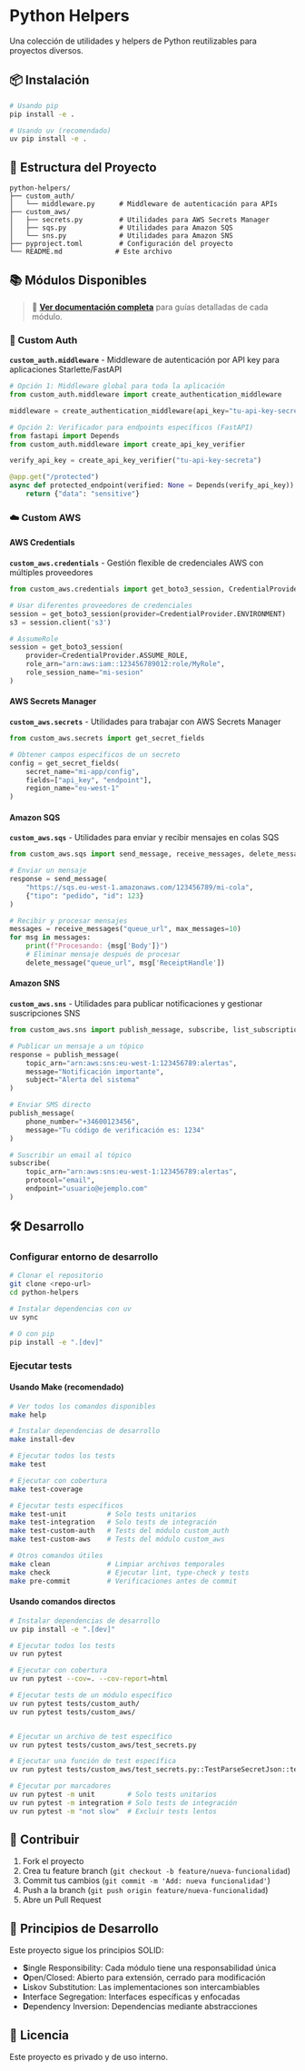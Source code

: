 # Python Helpers

Una colección de utilidades y helpers de Python reutilizables para proyectos diversos.

## 📦 Instalación

```bash
# Usando pip
pip install -e .

# Usando uv (recomendado)
uv pip install -e .
```

## 🚀 Estructura del Proyecto

```
python-helpers/
├── custom_auth/
│   └── middleware.py      # Middleware de autenticación para APIs
├── custom_aws/
│   ├── secrets.py         # Utilidades para AWS Secrets Manager
│   ├── sqs.py             # Utilidades para Amazon SQS
│   └── sns.py             # Utilidades para Amazon SNS
├── pyproject.toml         # Configuración del proyecto
└── README.md             # Este archivo
```

## 📚 Módulos Disponibles

> 📖 **[Ver documentación completa](docs/index.md)** para guías detalladas de cada módulo.

### 🔐 Custom Auth
**`custom_auth.middleware`** - Middleware de autenticación por API key para aplicaciones Starlette/FastAPI

```python
# Opción 1: Middleware global para toda la aplicación
from custom_auth.middleware import create_authentication_middleware

middleware = create_authentication_middleware(api_key="tu-api-key-secreta")

# Opción 2: Verificador para endpoints específicos (FastAPI)
from fastapi import Depends
from custom_auth.middleware import create_api_key_verifier

verify_api_key = create_api_key_verifier("tu-api-key-secreta")

@app.get("/protected")
async def protected_endpoint(verified: None = Depends(verify_api_key)):
    return {"data": "sensitive"}
```

### ☁️ Custom AWS
#### AWS Credentials
**`custom_aws.credentials`** - Gestión flexible de credenciales AWS con múltiples proveedores

```python
from custom_aws.credentials import get_boto3_session, CredentialProvider

# Usar diferentes proveedores de credenciales
session = get_boto3_session(provider=CredentialProvider.ENVIRONMENT)
s3 = session.client('s3')

# AssumeRole
session = get_boto3_session(
    provider=CredentialProvider.ASSUME_ROLE,
    role_arn="arn:aws:iam::123456789012:role/MyRole",
    role_session_name="mi-sesion"
)
```

#### AWS Secrets Manager
**`custom_aws.secrets`** - Utilidades para trabajar con AWS Secrets Manager

```python
from custom_aws.secrets import get_secret_fields

# Obtener campos específicos de un secreto
config = get_secret_fields(
    secret_name="mi-app/config",
    fields=["api_key", "endpoint"],
    region_name="eu-west-1"
)
```

#### Amazon SQS
**`custom_aws.sqs`** - Utilidades para enviar y recibir mensajes en colas SQS

```python
from custom_aws.sqs import send_message, receive_messages, delete_message

# Enviar un mensaje
response = send_message(
    "https://sqs.eu-west-1.amazonaws.com/123456789/mi-cola",
    {"tipo": "pedido", "id": 123}
)

# Recibir y procesar mensajes
messages = receive_messages("queue_url", max_messages=10)
for msg in messages:
    print(f"Procesando: {msg['Body']}")
    # Eliminar mensaje después de procesar
    delete_message("queue_url", msg['ReceiptHandle'])
```

#### Amazon SNS
**`custom_aws.sns`** - Utilidades para publicar notificaciones y gestionar suscripciones SNS

```python
from custom_aws.sns import publish_message, subscribe, list_subscriptions_by_topic

# Publicar un mensaje a un tópico
response = publish_message(
    topic_arn="arn:aws:sns:eu-west-1:123456789:alertas",
    message="Notificación importante",
    subject="Alerta del sistema"
)

# Enviar SMS directo
publish_message(
    phone_number="+34600123456",
    message="Tu código de verificación es: 1234"
)

# Suscribir un email al tópico
subscribe(
    topic_arn="arn:aws:sns:eu-west-1:123456789:alertas",
    protocol="email",
    endpoint="usuario@ejemplo.com"
)
```


## 🛠️ Desarrollo

### Configurar entorno de desarrollo

```bash
# Clonar el repositorio
git clone <repo-url>
cd python-helpers

# Instalar dependencias con uv
uv sync

# O con pip
pip install -e ".[dev]"
```

### Ejecutar tests

#### Usando Make (recomendado)

```bash
# Ver todos los comandos disponibles
make help

# Instalar dependencias de desarrollo
make install-dev

# Ejecutar todos los tests
make test

# Ejecutar con cobertura
make test-coverage

# Ejecutar tests específicos
make test-unit          # Solo tests unitarios
make test-integration   # Solo tests de integración
make test-custom-auth   # Tests del módulo custom_auth
make test-custom-aws    # Tests del módulo custom_aws

# Otros comandos útiles
make clean              # Limpiar archivos temporales
make check              # Ejecutar lint, type-check y tests
make pre-commit         # Verificaciones antes de commit
```

#### Usando comandos directos

```bash
# Instalar dependencias de desarrollo
uv pip install -e ".[dev]"

# Ejecutar todos los tests
uv run pytest

# Ejecutar con cobertura
uv run pytest --cov=. --cov-report=html

# Ejecutar tests de un módulo específico
uv run pytest tests/custom_auth/
uv run pytest tests/custom_aws/


# Ejecutar un archivo de test específico
uv run pytest tests/custom_aws/test_secrets.py

# Ejecutar una función de test específica
uv run pytest tests/custom_aws/test_secrets.py::TestParseSecretJson::test_parse_with_required_fields_success

# Ejecutar por marcadores
uv run pytest -m unit        # Solo tests unitarios
uv run pytest -m integration # Solo tests de integración
uv run pytest -m "not slow"  # Excluir tests lentos
```

## 🤝 Contribuir

1. Fork el proyecto
2. Crea tu feature branch (`git checkout -b feature/nueva-funcionalidad`)
3. Commit tus cambios (`git commit -m 'Add: nueva funcionalidad'`)
4. Push a la branch (`git push origin feature/nueva-funcionalidad`)
5. Abre un Pull Request

## 📝 Principios de Desarrollo

Este proyecto sigue los principios SOLID:
- **S**ingle Responsibility: Cada módulo tiene una responsabilidad única
- **O**pen/Closed: Abierto para extensión, cerrado para modificación
- **L**iskov Substitution: Las implementaciones son intercambiables
- **I**nterface Segregation: Interfaces específicas y enfocadas
- **D**ependency Inversion: Dependencias mediante abstracciones

## 📄 Licencia

Este proyecto es privado y de uso interno.